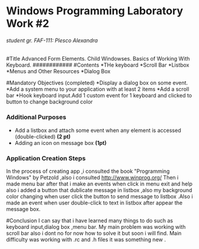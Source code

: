 # Windows Programming Laboratory Work #2
###### student gr. FAF-111: Plesco Alexandra

#Title
Advanced Form Elements. Child Windowses. Basics of Working With Keyboard.
############
#Contents
*THe keyboard
*Scroll Bar
*Listbox
*Menus and Other Resources
*Dialog Box

#Mandatory Objectives (completed)
*Display a dialog box on some event.
*Add a system menu to your application with at least 2 items
*Add a scroll bar 
*Hook keyboard input.Add 1 custom event for 1 keyboard  and clicked to button to change background color 

### Additional Purposes
* Add a listbox and attach some event when any element is accessed (double-clicked) **(2 pt)**
* Adding an icon on message box **(1pt)**
 


### Application Creation Steps 
In the process of creating app ,i consulted the book "Programming Windows" by Petzold ,also i consulted http://www.winprog.org/ 
Then i made menu bar after that i make an events when click in menu exit and help also i added a button that dublicate message in listbox ,also my background color changing when user click the button to send message to listbox .Also i made an event when user double-click to text in listbox after appear the message box.



#Conclusion
I can say that i have learned many things to do such as keyboard input,dialog box ,menu bar. My main problem was working with scroll bar also i dont no for now how to solve it but soon i will find.
Main difficulty was working with .rc and .h files it was something new .

